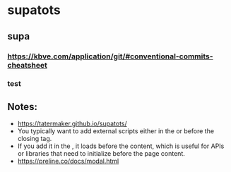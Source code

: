 # supatots
## supa
### https://kbve.com/application/git/#conventional-commits-cheatsheet
### test


## Notes:
-   https://tatermaker.github.io/supatots/
-   You typically want to add external scripts either in the <head> or before the closing </body> tag.
-   If you add it in the <head>, it loads before the content, which is useful for APIs or libraries that need to initialize before the page content.
-   https://preline.co/docs/modal.html

